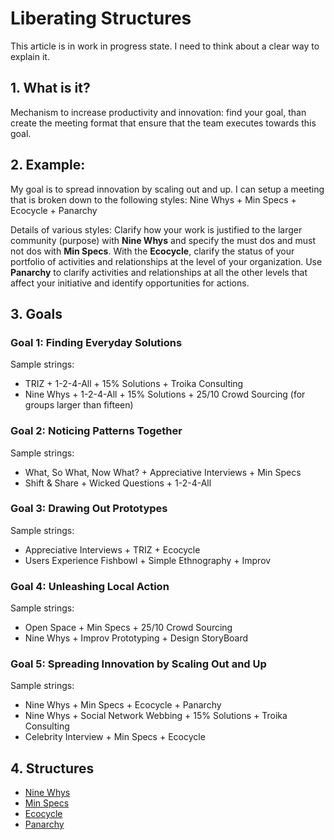 <!-- numbers -->

# Liberating Structures
This article is in work in progress state. I need to think about a clear way to explain it.

## 1. What is it?
Mechanism to increase productivity and innovation: find your goal, than create the meeting format that ensure that the team executes towards this goal.

## 2. Example:
My goal is to spread innovation by scaling out and up. I can setup a meeting that is broken down to the following styles: Nine Whys + Min Specs + Ecocycle + Panarchy

Details of various styles: Clarify how your work is justified to the larger community (purpose) with **Nine Whys** and specify the must dos and must not dos with **Min Specs**. With the **Ecocycle**, clarify the status of your portfolio of activities and relationships at the level of your organization. Use **Panarchy** to clarify activities and relationships at all the other levels that affect your initiative and identify opportunities for actions.

## 3. Goals
### Goal 1: Finding Everyday Solutions
Sample strings:
* TRIZ + 1-2-4-All + 15% Solutions + Troika Consulting
* Nine Whys + 1-2-4-All + 15% Solutions + 25/10 Crowd Sourcing (for groups larger than fifteen)

### Goal 2: Noticing Patterns Together
Sample strings:
* What, So What, Now What? + Appreciative Interviews + Min Specs
* Shift & Share + Wicked Questions + 1-2-4-All

### Goal 3: Drawing Out Prototypes
Sample strings:
* Appreciative Interviews + TRIZ + Ecocycle
* Users Experience Fishbowl + Simple Ethnography + Improv

### Goal 4: Unleashing Local Action
Sample strings:
* Open Space + Min Specs + 25/10 Crowd Sourcing
* Nine Whys + Improv Prototyping + Design StoryBoard

### Goal 5: Spreading Innovation by Scaling Out and Up
Sample strings:
* Nine Whys + Min Specs + Ecocycle + Panarchy
* Nine Whys + Social Network Webbing + 15% Solutions + Troika Consulting
* Celebrity Interview + Min Specs + Ecocycle

## 4. Structures
* [Nine Whys](http://www.liberatingstructures.com/3-nine-whys/)
* [Min Specs](http://www.liberatingstructures.com/14-min-specs/)
* [Ecocycle](http://www.liberatingstructures.com/31-ecocycle-planning/)
* [Panarchy](http://www.liberatingstructures.com/32-panarchy/)
